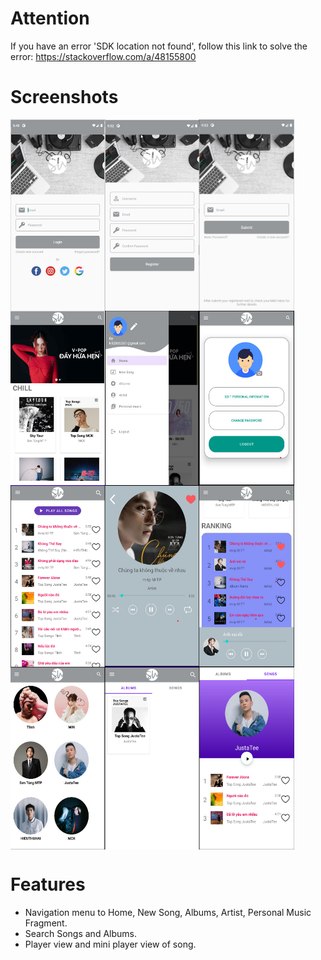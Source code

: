# Attention
If you have an error 'SDK location not found', follow this link to solve the error: https://stackoverflow.com/a/48155800

# Screenshots
<div style="display:flex;">
<img alt="App image" src="metadata/screenshots/1.jpg" width="30%">
<img alt="App image" src="metadata/screenshots/2.jpg" width="30%">
<img alt="App image" src="metadata/screenshots/3.jpg" width="30%">
</div>
<div style="display:flex;">
<img alt="App image" src="metadata/screenshots/4.jpg" width="30%">
<img alt="App image" src="metadata/screenshots/5.jpg" width="30%">
<img alt="App image" src="metadata/screenshots/6.jpg" width="30%">
</div>
<div style="display:flex;">
<img alt="App image" src="metadata/screenshots/7.jpg" width="30%">
<img alt="App image" src="metadata/screenshots/8.jpg" width="30%">
<img alt="App image" src="metadata/screenshots/9.jpg" width="30%">
</div>
<div style="display:flex;">
<img alt="App image" src="metadata/screenshots/10.jpg" width="30%">
<img alt="App image" src="metadata/screenshots/11.jpg" width="30%">
<img alt="App image" src="metadata/screenshots/12.jpg" width="30%">
</div>

# Features
* Navigation menu to Home, New Song, Albums, Artist, Personal Music Fragment.
* Search Songs and Albums.
* Player view and mini player view of song.
